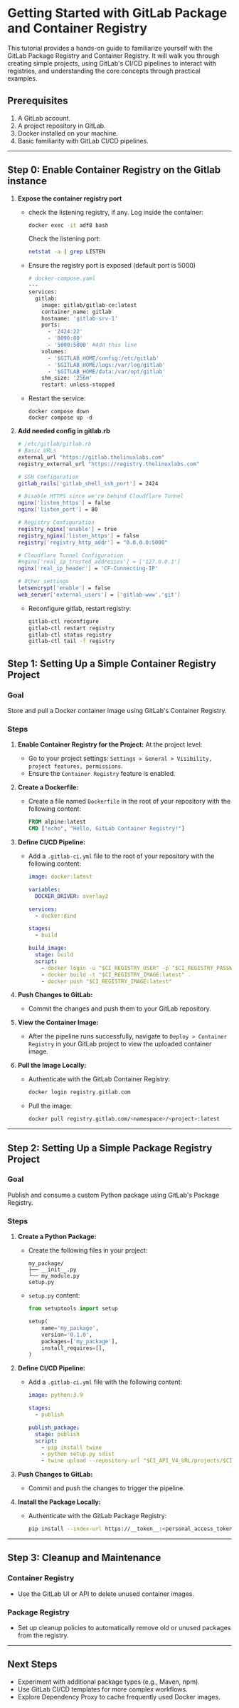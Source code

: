 # Getting Started with GitLab Package and Container Registry

This tutorial provides a hands-on guide to familiarize yourself with the GitLab Package Registry and Container Registry. It will walk you through creating simple projects, using GitLab's CI/CD pipelines to interact with registries, and understanding the core concepts through practical examples.

## Prerequisites

1. A GitLab account.
2. A project repository in GitLab.
3. Docker installed on your machine.
4. Basic familiarity with GitLab CI/CD pipelines.
---
## Step 0: Enable Container Registry on the Gitlab instance

1. **Expose the container registry port**  
   - check the listening registry, if any.
     Log inside the container: 
     ```bash
     docker exec -it adf8 bash
     ```
     Check the listening port:
     ```bash
     netstat -a | grep LISTEN
     ``` 
   - Ensure the registry port is exposed (default port is 5000)
     ```bash
     # docker-compose.yaml
     ---
     services:
       gitlab:
         image: gitlab/gitlab-ce:latest
         container_name: gitlab
         hostname: 'gitlab-srv-1'
         ports:
           - '2424:22'
           - '8090:80'
           - '5000:5000' #Add this line
         volumes:
           - '$GITLAB_HOME/config:/etc/gitlab'
           - '$GITLAB_HOME/logs:/var/log/gitlab'
           - '$GITLAB_HOME/data:/var/opt/gitlab'
         shm_size: '256m'
         restart: unless-stopped
     ```
   - Restart the service:
     ```
     docker compose down
     docker compose up -d
     ```
     
2. **Add needed config in gitlab.rb**
   ```bash
   # /etc/gitlab/gitlab.rb
   # Basic URLs
   external_url "https://gitlab.thelinuxlabs.com"
   registry_external_url "https://registry.thelinuxlabs.com"

   # SSH Configuration
   gitlab_rails['gitlab_shell_ssh_port'] = 2424

   # Disable HTTPS since we're behind Cloudflare Tunnel
   nginx['listen_https'] = false
   nginx['listen_port'] = 80

   # Registry Configuration
   registry_nginx['enable'] = true
   registry_nginx['listen_https'] = false
   registry['registry_http_addr'] = "0.0.0.0:5000"

   # Cloudflare Tunnel Configuration
   #nginx['real_ip_trusted_addresses'] = ['127.0.0.1']
   nginx['real_ip_header'] = 'CF-Connecting-IP'

   # Other settings
   letsencrypt['enable'] = false
   web_server['external_users'] = ['gitlab-www','git']
   ```
   - Reconfigure gitlab, restart registry:
     ```bash
     gitlab-ctl reconfigure
     gitlab-ctl restart registry
     gitlab-ctl status registry
     gitlab-ctl tail -f registry
     ```

   
## Step 1: Setting Up a Simple Container Registry Project

### Goal
Store and pull a Docker container image using GitLab's Container Registry.

### Steps

1. **Enable Container Registry for the Project:**
   At the project level:
     - Go to your project settings: `Settings > General > Visibility, project features, permissions`.
     - Ensure the `Container Registry` feature is enabled.

2. **Create a Dockerfile:**
   - Create a file named `Dockerfile` in the root of your repository with the following content:
     ```dockerfile
     FROM alpine:latest
     CMD ["echo", "Hello, GitLab Container Registry!"]
     ```

3. **Define CI/CD Pipeline:**
   - Add a `.gitlab-ci.yml` file to the root of your repository with the following content:
     ```yaml
     image: docker:latest

     variables:
       DOCKER_DRIVER: overlay2

     services:
       - docker:dind

     stages:
       - build

     build_image:
       stage: build
       script:
         - docker login -u "$CI_REGISTRY_USER" -p "$CI_REGISTRY_PASSWORD" "$CI_REGISTRY"
         - docker build -t "$CI_REGISTRY_IMAGE:latest" .
         - docker push "$CI_REGISTRY_IMAGE:latest"
     ```

4. **Push Changes to GitLab:**
   - Commit the changes and push them to your GitLab repository.

5. **View the Container Image:**
   - After the pipeline runs successfully, navigate to `Deploy > Container Registry` in your GitLab project to view the uploaded container image.

6. **Pull the Image Locally:**
   - Authenticate with the GitLab Container Registry:
     ```bash
     docker login registry.gitlab.com
     ```
   - Pull the image:
     ```bash
     docker pull registry.gitlab.com/<namespace>/<project>:latest
     ```

---

## Step 2: Setting Up a Simple Package Registry Project

### Goal
Publish and consume a custom Python package using GitLab's Package Registry.

### Steps

1. **Create a Python Package:**
   - Create the following files in your project:
     ```plaintext
     my_package/
     ├── __init__.py
     └── my_module.py
     setup.py
     ```
   - `setup.py` content:
     ```python
     from setuptools import setup

     setup(
         name='my_package',
         version='0.1.0',
         packages=['my_package'],
         install_requires=[],
     )
     ```

2. **Define CI/CD Pipeline:**
   - Add a `.gitlab-ci.yml` file with the following content:
     ```yaml
     image: python:3.9

     stages:
       - publish

     publish_package:
       stage: publish
       script:
         - pip install twine
         - python setup.py sdist
         - twine upload --repository-url "$CI_API_V4_URL/projects/$CI_PROJECT_ID/packages/pypi" -u gitlab-ci-token -p "$CI_JOB_TOKEN" dist/*
     ```

3. **Push Changes to GitLab:**
   - Commit and push the changes to trigger the pipeline.

4. **Install the Package Locally:**
   - Authenticate with the GitLab Package Registry:
     ```bash
     pip install --index-url https://__token__:<personal_access_token>@gitlab.com/api/v4/projects/<project_id>/packages/pypi/simple my_package
     ```

---

## Step 3: Cleanup and Maintenance

### Container Registry
- Use the GitLab UI or API to delete unused container images.

### Package Registry
- Set up cleanup policies to automatically remove old or unused packages from the registry.

---

## Next Steps

- Experiment with additional package types (e.g., Maven, npm).
- Use GitLab CI/CD templates for more complex workflows.
- Explore Dependency Proxy to cache frequently used Docker images.
